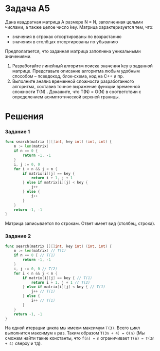 # Задача A5
Дана квадратная матрица A размера N × N, заполненная целыми числами, а также целое число key. Матрица  характеризуется тем, что:

- значения в строках отсортированы по возрастанию
- значения в столбцах отсортированы по убыванию

Предполагается, что заданная матрица заполнена уникальными значениями. 

1. Разработайте линейный алгоритм поиска значения key в заданной матрице. Представьте описание алгоритма любым удобным способом – псевдокод, блок-схема, код на C++ и пр.
2. Выполните анализ временной сложности разработанного алгоритма, составив точное выражение функции временной сложности T(N) . Докажите, что  T(N) = O(N) в соответствии с определением асимптотической верхней границы.

# Решения
### Задание 1
```go
func search(matrix [][]int, key int) (int, int) {
	n := len(matrix)
	if n == 0 {
		return -1, -1
	}
	i, j := 0, 0
	for i < n && j < n {
		if matrix[i][j] == key {
			return i + 1, j + 1
		} else if matrix[i][j] < key {
			j++
		} else {
			i++
		}
	}
	return -1, -1
}
```
Матрица записывается по строкам. Ответ имеет вид (столбец, строка).

### Задание 2
```go
func search(matrix [][]int, key int) (int, int) {
	n := len(matrix) // T(1)
	if n == 0 { // T(1)
		return -1, -1
	}
	i, j := 0, 0 // T(2)
	for i < n && j < n {
		if matrix[i][j] == key { // T(1)
			return i + 1, j + 1 // T(2)
		} else if matrix[i][j] < key { // T(1)
			j++ // T(1)
		} else {
			i++ // T(1)
		}
	}
	return -1, -1
}
```
На одной итерации цикла мы имеем максимум `T(3)`. Всего цикл выполнится максимум `n` раз. Таким образом `T(3n + 4) = O(n)` (Мы сможем найти такие константы, что `f(n) = n` ограничивает `T(n) = T(3n + 4)` сверху и тд). 
